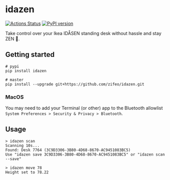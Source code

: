 # idazen

[![Actions Status](https://github.com/zifeo/idazen/workflows/CI/badge.svg)](https://github.com/zifeo/idazen/actions)
[![PyPI version](https://badge.fury.io/py/idazen.svg)](https://badge.fury.io/py/idazen)

Take control over your Ikea IDÅSEN standing desk without hassle and stay ZEN 🙌.

## Getting started

```
# pypi
pip install idazen

# master
pip install --upgrade git+https://github.com/zifeo/idazen.git   
```

### MacOS

You may need to add your Terminal (or other) app to the Bluetooth allowlist `System Preferences > Security & Privacy > Bluetooth`.

## Usage

```
> idazen scan
Scanning 10s...
Found: Desk 7764 (3C9D3306-3B80-4D68-8670-AC9451083BC5)
Use "idazen save 3C9D3306-3B80-4D68-8670-AC9451083BC5" or "idazen scan --save"
```

```
> idazen move 78
Height set to 78.22
```

